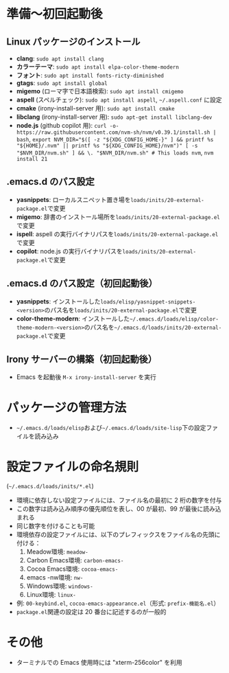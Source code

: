 <!-- -*- gfm -*- -->
# **準備～初回起動後**
## Linux パッケージのインストール
- **clang**: `sudo apt install clang`
- **カラーテーマ**: `sudo apt install elpa-color-theme-modern`
- **フォント**: `sudo apt install fonts-ricty-diminished`
- **gtags**: `sudo apt install global`
- **migemo** (ローマ字で日本語検索): `sudo apt install cmigemo`
- **aspell** (スペルチェック): `sudo apt install aspell`, `~/.aspell.conf` に設定
- **cmake** (irony-install-server 用): `sudo apt install cmake`
- **libclang** (irony-install-server 用): `sudo apt-get install libclang-dev`
- **node.js** (github copilot 用): `curl -o- https://raw.githubusercontent.com/nvm-sh/nvm/v0.39.1/install.sh | bash`, `export NVM_DIR="$([ -z "${XDG_CONFIG_HOME-}" ] && printf %s "${HOME}/.nvm" || printf %s "${XDG_CONFIG_HOME}/nvm")" [ -s "$NVM_DIR/nvm.sh" ] && \. "$NVM_DIR/nvm.sh" # This loads nvm`, `nvm install 21`

## .emacs.d のパス設定
- **yasnippets**: ローカルスニペット置き場を`loads/inits/20-external-package.el`で変更
- **migemo**: 辞書のインストール場所を`loads/inits/20-external-package.el`で変更
- **ispell**: aspell の実行バイナリパスを`loads/inits/20-external-package.el`で変更
- **copilot**: node.js の実行バイナリパスを`loads/inits/20-external-package.el`で変更

## .emacs.d のパス設定（初回起動後）
- **yasnippets**: インストールした`loads/elisp/yasnippet-snippets-<version>`のパス名を`loads/inits/20-external-package.el`で変更
- **color-theme-modern**: インストールした`~/.emacs.d/loads/elisp/color-theme-modern-<version>`のパス名を`~/.emacs.d/loads/inits/20-external-package.el`で変更

## Irony サーバーの構築（初回起動後）
- Emacs を起動後 `M-x irony-install-server` を実行

# **パッケージの管理方法**
- `~/.emacs.d/loads/elisp`および`~/.emacs.d/loads/site-lisp`下の設定ファイルを読み込み

# **設定ファイルの命名規則**
(`~/.emacs.d/loads/inits/*.el`)
- 環境に依存しない設定ファイルには、ファイル名の最初に 2 桁の数字を付与
- この数字は読み込み順序の優先順位を表し、00 が最初、99 が最後に読み込まれる
- 同じ数字を付けることも可能
- 環境依存の設定ファイルには、以下のプレフィックスをファイル名の先頭に付ける：
  1. Meadow環境: `meadow-`
  2. Carbon Emacs環境: `carbon-emacs-`
  3. Cocoa Emacs環境: `cocoa-emacs-`
  4. emacs -nw環境: `nw-`
  5. Windows環境: `windows-`
  6. Linux環境: `linux-`
- 例: `00-keybind.el`, `cocoa-emacs-appearance.el`（形式: `prefix-機能名.el`）
- `package.el`関連の設定は 20 番台に記述するのが一般的

# **その他**
- ターミナルでの Emacs 使用時には "xterm-256color" を利用
